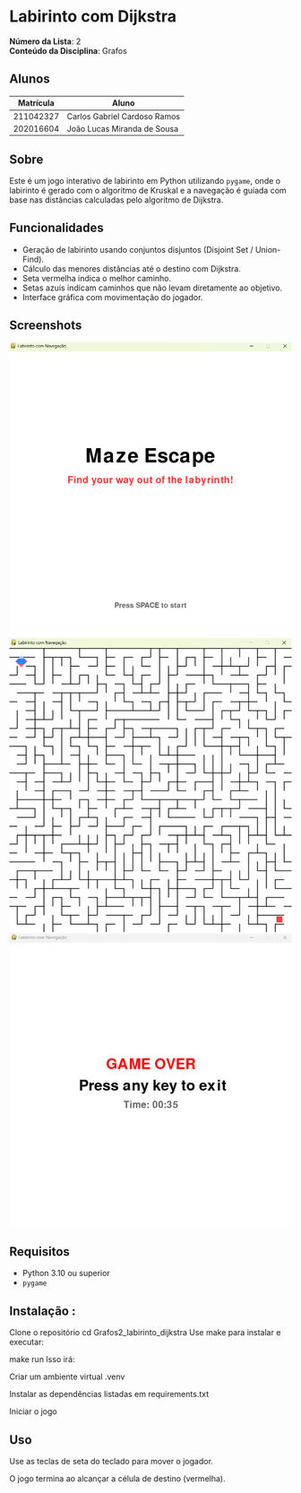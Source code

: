 # Labirinto com Dijkstra

**Número da Lista**: 2<br>
**Conteúdo da Disciplina**: Grafos<br>

## Alunos
|Matrícula | Aluno |
| -- | -- |
| 211042327  |  Carlos Gabriel Cardoso Ramos |
| 202016604  |  João Lucas Miranda de Sousa |

## Sobre
Este é um jogo interativo de labirinto em Python utilizando `pygame`, onde o labirinto é gerado com o algoritmo de Kruskal e a navegação é guiada com base nas distâncias calculadas pelo algoritmo de Dijkstra.

## Funcionalidades

- Geração de labirinto usando conjuntos disjuntos (Disjoint Set / Union-Find).
- Cálculo das menores distâncias até o destino com Dijkstra.
- Seta vermelha indica o melhor caminho.
- Setas azuis indicam caminhos que não levam diretamente ao objetivo.
- Interface gráfica com movimentação do jogador.

## Screenshots
![Tela Inicial](img/telaInicial.png)
![Jogo](img/jogo.png)
![Game Over](img/gameOver.png)

## Requisitos

- Python 3.10 ou superior
- `pygame`

## Instalação :  

   Clone o repositório
   cd Grafos2_labirinto_dijkstra
   Use make para instalar e executar:

   make run
   Isso irá:

   Criar um ambiente virtual .venv

   Instalar as dependências listadas em requirements.txt

   Iniciar o jogo
## Uso
   Use as teclas de seta do teclado para mover o jogador.

   O jogo termina ao alcançar a célula de destino (vermelha).
